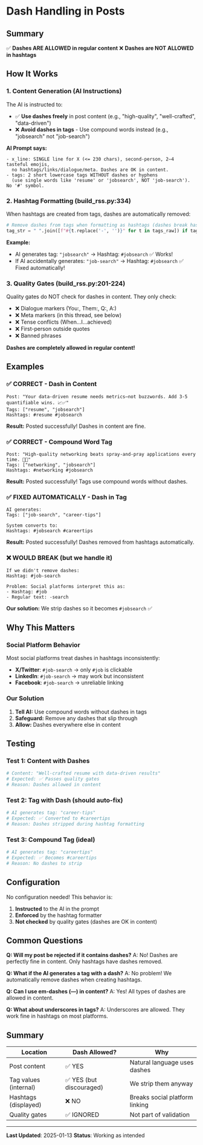 # Dash Handling in Posts

## Summary

✅ **Dashes ARE ALLOWED in regular content**
❌ **Dashes are NOT ALLOWED in hashtags**

## How It Works

### 1. Content Generation (AI Instructions)
The AI is instructed to:
- ✅ **Use dashes freely** in post content (e.g., "high-quality", "well-crafted", "data-driven")
- ❌ **Avoid dashes in tags** - Use compound words instead (e.g., "jobsearch" not "job-search")

**AI Prompt says:**
```
- x_line: SINGLE line for X (<= 230 chars), second-person, 2–4 tasteful emojis,
  no hashtags/links/dialogue/meta. Dashes are OK in content.
- tags: 2 short lowercase tags WITHOUT dashes or hyphens
  (use single words like 'resume' or 'jobsearch', NOT 'job-search'). No '#' symbol.
```

### 2. Hashtag Formatting (build_rss.py:334)
When hashtags are created from tags, dashes are automatically removed:

```python
# Remove dashes from tags when formatting as hashtags (dashes break hashtag linking)
tag_str = " ".join([f"#{t.replace('-', '')}" for t in tags_raw]) if tags_raw else ""
```

**Example:**
- AI generates tag: `"jobsearch"` → Hashtag: `#jobsearch` ✅ Works!
- If AI accidentally generates: `"job-search"` → Hashtag: `#jobsearch` ✅ Fixed automatically!

### 3. Quality Gates (build_rss.py:201-224)
Quality gates do NOT check for dashes in content. They only check:
- ❌ Dialogue markers (You:, Them:, Q:, A:)
- ❌ Meta markers (in this thread, see below)
- ❌ Tense conflicts (When...I...achieved)
- ❌ First-person outside quotes
- ❌ Banned phrases

**Dashes are completely allowed in regular content!**

## Examples

### ✅ CORRECT - Dash in Content
```
Post: "Your data-driven resume needs metrics—not buzzwords. Add 3-5 quantifiable wins. 📈✅"
Tags: ["resume", "jobsearch"]
Hashtags: #resume #jobsearch
```
**Result:** Posted successfully! Dashes in content are fine.

### ✅ CORRECT - Compound Word Tag
```
Post: "High-quality networking beats spray-and-pray applications every time. 🎯🤝"
Tags: ["networking", "jobsearch"]
Hashtags: #networking #jobsearch
```
**Result:** Posted successfully! Tags use compound words without dashes.

### ✅ FIXED AUTOMATICALLY - Dash in Tag
```
AI generates:
Tags: ["job-search", "career-tips"]

System converts to:
Hashtags: #jobsearch #careertips
```
**Result:** Posted successfully! Dashes removed from hashtags automatically.

### ❌ WOULD BREAK (but we handle it)
```
If we didn't remove dashes:
Hashtag: #job-search

Problem: Social platforms interpret this as:
- Hashtag: #job
- Regular text: -search
```
**Our solution:** We strip dashes so it becomes `#jobsearch` ✅

## Why This Matters

### Social Platform Behavior
Most social platforms treat dashes in hashtags inconsistently:
- **X/Twitter**: `#job-search` → only `#job` is clickable
- **LinkedIn**: `#job-search` → may work but inconsistent
- **Facebook**: `#job-search` → unreliable linking

### Our Solution
1. **Tell AI:** Use compound words without dashes in tags
2. **Safeguard:** Remove any dashes that slip through
3. **Allow:** Dashes everywhere else in content

## Testing

### Test 1: Content with Dashes
```bash
# Content: "Well-crafted resume with data-driven results"
# Expected: ✅ Passes quality gates
# Reason: Dashes allowed in content
```

### Test 2: Tag with Dash (should auto-fix)
```bash
# AI generates tag: "career-tips"
# Expected: ✅ Converted to #careertips
# Reason: Dashes stripped during hashtag formatting
```

### Test 3: Compound Tag (ideal)
```bash
# AI generates tag: "careertips"
# Expected: ✅ Becomes #careertips
# Reason: No dashes to strip
```

## Configuration

No configuration needed! This behavior is:
1. **Instructed** to the AI in the prompt
2. **Enforced** by the hashtag formatter
3. **Not checked** by quality gates (dashes are OK in content)

## Common Questions

**Q: Will my post be rejected if it contains dashes?**
A: No! Dashes are perfectly fine in content. Only hashtags have dashes removed.

**Q: What if the AI generates a tag with a dash?**
A: No problem! We automatically remove dashes when creating hashtags.

**Q: Can I use em-dashes (—) in content?**
A: Yes! All types of dashes are allowed in content.

**Q: What about underscores in tags?**
A: Underscores are allowed. They work fine in hashtags on most platforms.

## Summary

| Location | Dash Allowed? | Why |
|----------|---------------|-----|
| Post content | ✅ YES | Natural language uses dashes |
| Tag values (internal) | ✅ YES (but discouraged) | We strip them anyway |
| Hashtags (displayed) | ❌ NO | Breaks social platform linking |
| Quality gates | ✅ IGNORED | Not part of validation |

---

**Last Updated**: 2025-01-13
**Status**: Working as intended
